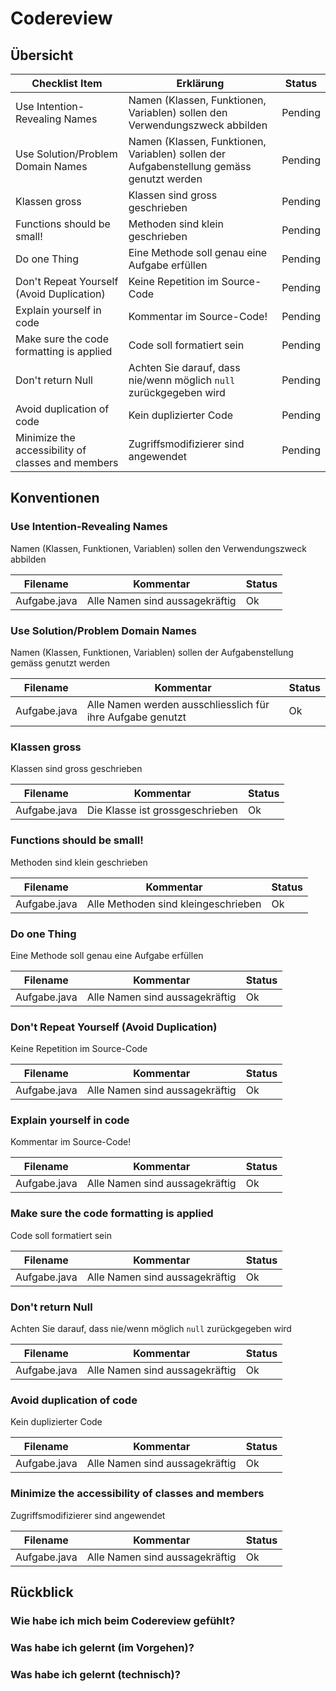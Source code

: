 # Codereview

## Übersicht

| Checklist Item                                    | Erklärung                                                                                | Status  |
| ------------------------------------------------- | ---------------------------------------------------------------------------------------- | ------- |
| Use Intention-Revealing Names                     | Namen (Klassen, Funktionen, Variablen) sollen den Verwendungszweck abbilden              | Pending |
| Use Solution/Problem Domain Names	                | Namen (Klassen, Funktionen, Variablen) sollen der Aufgabenstellung gemäss genutzt werden | Pending |
| Klassen gross                                     | Klassen sind gross geschrieben                                                           | Pending |
| Functions should be small!                        | Methoden sind klein geschrieben                                                          | Pending |
| Do one Thing                                      | Eine Methode soll genau eine Aufgabe erfüllen                                            | Pending |
| Don't Repeat Yourself (Avoid Duplication)         | Keine Repetition im Source-Code                                                          | Pending |
| Explain yourself in code                          | Kommentar im Source-Code!                                                                | Pending |
| Make sure the code formatting is applied          | Code soll formatiert sein                                                                | Pending |
| Don't return Null                                 | Achten Sie darauf, dass nie/wenn möglich `null` zurückgegeben wird                       | Pending |
| Avoid duplication of code                         | Kein duplizierter Code                                                                   | Pending |
| Minimize the accessibility of classes and members | Zugriffsmodifizierer sind angewendet                                                     | Pending |

## Konventionen

### Use Intention-Revealing Names

Namen (Klassen, Funktionen, Variablen) sollen den Verwendungszweck abbilden

| Filename     | Kommentar                      | Status |
| ------------ | ------------------------------ | ------ |
| Aufgabe.java | Alle Namen sind aussagekräftig | Ok     |


### Use Solution/Problem Domain Names

Namen (Klassen, Funktionen, Variablen) sollen der Aufgabenstellung gemäss genutzt werden

| Filename     | Kommentar                                                  | Status |
| ------------ | ---------------------------------------------------------- | ------ |
| Aufgabe.java | Alle Namen werden ausschliesslich für ihre Aufgabe genutzt | Ok     |

### Klassen gross

Klassen sind gross geschrieben

| Filename     | Kommentar                       | Status |
| ------------ | ------------------------------- | ------ |
| Aufgabe.java | Die Klasse ist grossgeschrieben | Ok     |

### Functions should be small!

Methoden sind klein geschrieben

| Filename     | Kommentar                           | Status |
| ------------ | ----------------------------------- | ------ |
| Aufgabe.java | Alle Methoden sind kleingeschrieben | Ok     |

### Do one Thing

Eine Methode soll genau eine Aufgabe erfüllen

| Filename     | Kommentar                      | Status |
| ------------ | ------------------------------ | ------ |
| Aufgabe.java | Alle Namen sind aussagekräftig | Ok     |

### Don't Repeat Yourself (Avoid Duplication)

Keine Repetition im Source-Code

| Filename     | Kommentar                      | Status |
| ------------ | ------------------------------ | ------ |
| Aufgabe.java | Alle Namen sind aussagekräftig | Ok     |

### Explain yourself in code

Kommentar im Source-Code!

| Filename     | Kommentar                      | Status |
| ------------ | ------------------------------ | ------ |
| Aufgabe.java | Alle Namen sind aussagekräftig | Ok     |

### Make sure the code formatting is applied

Code soll formatiert sein

| Filename     | Kommentar                      | Status |
| ------------ | ------------------------------ | ------ |
| Aufgabe.java | Alle Namen sind aussagekräftig | Ok     |

### Don't return Null

Achten Sie darauf, dass nie/wenn möglich `null` zurückgegeben wird

| Filename     | Kommentar                      | Status |
| ------------ | ------------------------------ | ------ |
| Aufgabe.java | Alle Namen sind aussagekräftig | Ok     |

### Avoid duplication of code

Kein duplizierter Code

| Filename     | Kommentar                      | Status |
| ------------ | ------------------------------ | ------ |
| Aufgabe.java | Alle Namen sind aussagekräftig | Ok     |

### Minimize the accessibility of classes and members

Zugriffsmodifizierer sind angewendet

| Filename     | Kommentar                      | Status |
| ------------ | ------------------------------ | ------ |
| Aufgabe.java | Alle Namen sind aussagekräftig | Ok     |

## Rückblick

### Wie habe ich mich beim Codereview gefühlt?

### Was habe ich gelernt (im Vorgehen)?

### Was habe ich gelernt (technisch)?
